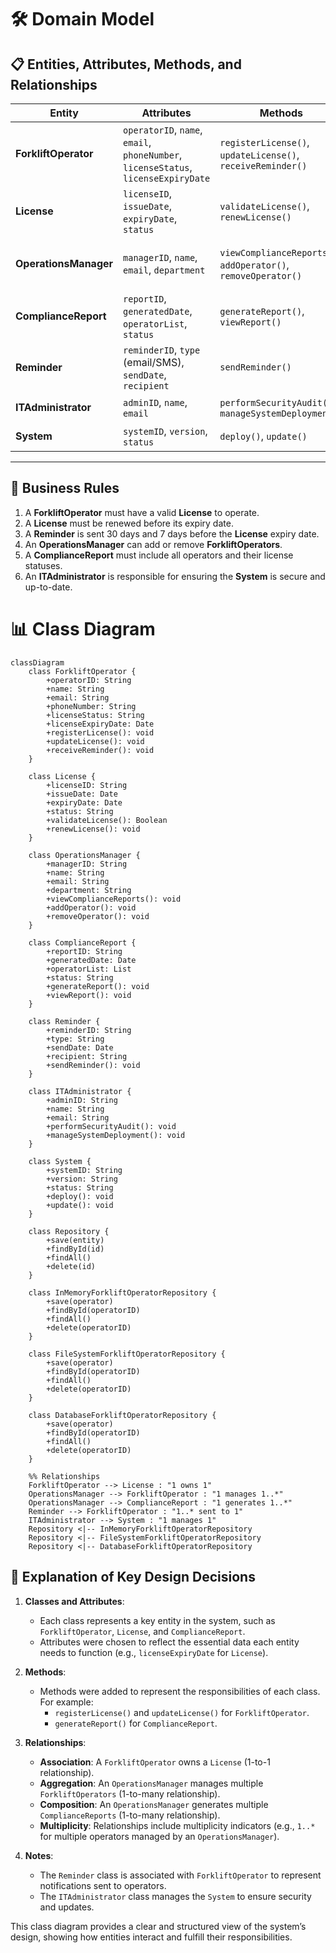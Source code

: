 # 🛠️ Domain Model

## 📋 Entities, Attributes, Methods, and Relationships

| **Entity**          | **Attributes**                                                                 | **Methods**                                | **Relationships**                                   |
|----------------------|-------------------------------------------------------------------------------|-------------------------------------------|---------------------------------------------------|
| **ForkliftOperator** | `operatorID`, `name`, `email`, `phoneNumber`, `licenseStatus`, `licenseExpiryDate` | `registerLicense()`, `updateLicense()`, `receiveReminder()` | Has a **License**                                  |
| **License**          | `licenseID`, `issueDate`, `expiryDate`, `status`                              | `validateLicense()`, `renewLicense()`      | Belongs to a **ForkliftOperator**                 |
| **OperationsManager**| `managerID`, `name`, `email`, `department`                                    | `viewComplianceReports()`, `addOperator()`, `removeOperator()` | Manages multiple **ForkliftOperators** and generates **ComplianceReports** |
| **ComplianceReport** | `reportID`, `generatedDate`, `operatorList`, `status`                         | `generateReport()`, `viewReport()`         | Generated by an **OperationsManager**            |
| **Reminder**         | `reminderID`, `type` (email/SMS), `sendDate`, `recipient`                     | `sendReminder()`                           | Sent to a **ForkliftOperator**                    |
| **ITAdministrator**  | `adminID`, `name`, `email`                                                    | `performSecurityAudit()`, `manageSystemDeployment()` | Manages the **System**                            |
| **System**           | `systemID`, `version`, `status`                                               | `deploy()`, `update()`                     | Managed by an **ITAdministrator**                |

---

## 📜 Business Rules

1. A **ForkliftOperator** must have a valid **License** to operate.  
2. A **License** must be renewed before its expiry date.  
3. A **Reminder** is sent 30 days and 7 days before the **License** expiry date.  
4. An **OperationsManager** can add or remove **ForkliftOperators**.  
5. A **ComplianceReport** must include all operators and their license statuses.  
6. An **ITAdministrator** is responsible for ensuring the **System** is secure and up-to-date.

# 📊 Class Diagram

```mermaid
classDiagram
    class ForkliftOperator {
        +operatorID: String
        +name: String
        +email: String
        +phoneNumber: String
        +licenseStatus: String
        +licenseExpiryDate: Date
        +registerLicense(): void
        +updateLicense(): void
        +receiveReminder(): void
    }

    class License {
        +licenseID: String
        +issueDate: Date
        +expiryDate: Date
        +status: String
        +validateLicense(): Boolean
        +renewLicense(): void
    }

    class OperationsManager {
        +managerID: String
        +name: String
        +email: String
        +department: String
        +viewComplianceReports(): void
        +addOperator(): void
        +removeOperator(): void
    }

    class ComplianceReport {
        +reportID: String
        +generatedDate: Date
        +operatorList: List
        +status: String
        +generateReport(): void
        +viewReport(): void
    }

    class Reminder {
        +reminderID: String
        +type: String
        +sendDate: Date
        +recipient: String
        +sendReminder(): void
    }

    class ITAdministrator {
        +adminID: String
        +name: String
        +email: String
        +performSecurityAudit(): void
        +manageSystemDeployment(): void
    }

    class System {
        +systemID: String
        +version: String
        +status: String
        +deploy(): void
        +update(): void
    }

    class Repository {
        +save(entity)
        +findById(id)
        +findAll()
        +delete(id)
    }

    class InMemoryForkliftOperatorRepository {
        +save(operator)
        +findById(operatorID)
        +findAll()
        +delete(operatorID)
    }

    class FileSystemForkliftOperatorRepository {
        +save(operator)
        +findById(operatorID)
        +findAll()
        +delete(operatorID)
    }

    class DatabaseForkliftOperatorRepository {
        +save(operator)
        +findById(operatorID)
        +findAll()
        +delete(operatorID)
    }

    %% Relationships
    ForkliftOperator --> License : "1 owns 1"
    OperationsManager --> ForkliftOperator : "1 manages 1..*"
    OperationsManager --> ComplianceReport : "1 generates 1..*"
    Reminder --> ForkliftOperator : "1..* sent to 1"
    ITAdministrator --> System : "1 manages 1"
    Repository <|-- InMemoryForkliftOperatorRepository
    Repository <|-- FileSystemForkliftOperatorRepository
    Repository <|-- DatabaseForkliftOperatorRepository
```

## 📝 Explanation of Key Design Decisions

1. **Classes and Attributes**:
   - Each class represents a key entity in the system, such as `ForkliftOperator`, `License`, and `ComplianceReport`.
   - Attributes were chosen to reflect the essential data each entity needs to function (e.g., `licenseExpiryDate` for `License`).

2. **Methods**:
   - Methods were added to represent the responsibilities of each class. For example:
     - `registerLicense()` and `updateLicense()` for `ForkliftOperator`.
     - `generateReport()` for `ComplianceReport`.

3. **Relationships**:
   - **Association**: A `ForkliftOperator` owns a `License` (1-to-1 relationship).
   - **Aggregation**: An `OperationsManager` manages multiple `ForkliftOperators` (1-to-many relationship).
   - **Composition**: An `OperationsManager` generates multiple `ComplianceReports` (1-to-many relationship).
   - **Multiplicity**: Relationships include multiplicity indicators (e.g., `1..*` for multiple operators managed by an `OperationsManager`).

4. **Notes**:
   - The `Reminder` class is associated with `ForkliftOperator` to represent notifications sent to operators.
   - The `ITAdministrator` class manages the `System` to ensure security and updates.

This class diagram provides a clear and structured view of the system’s design, showing how entities interact and fulfill their responsibilities.